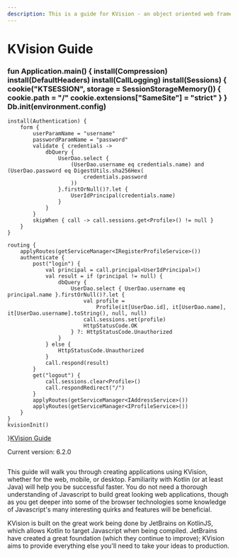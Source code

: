 ```yaml
---
description: This is a guide for KVision - an object oriented web framework for Kotlin/JS.
---
```


# KVision Guide

### fun Application.main() { install(Compression) install(DefaultHeaders) install(CallLogging) install(Sessions) { cookie("KTSESSION", storage = SessionStorageMemory()) { cookie.path = "/" cookie.extensions\["SameSite"] = "strict" } } Db.init(environment.config)

```
install(Authentication) {
    form {
        userParamName = "username"
        passwordParamName = "password"
        validate { credentials ->
            dbQuery {
                UserDao.select {
                    (UserDao.username eq credentials.name) and (UserDao.password eq DigestUtils.sha256Hex(
                        credentials.password
                    ))
                }.firstOrNull()?.let {
                    UserIdPrincipal(credentials.name)
                }
            }
        }
        skipWhen { call -> call.sessions.get<Profile>() != null }
    }
}

routing {
    applyRoutes(getServiceManager<IRegisterProfileService>())
    authenticate {
        post("login") {
            val principal = call.principal<UserIdPrincipal>()
            val result = if (principal != null) {
                dbQuery {
                    UserDao.select { UserDao.username eq principal.name }.firstOrNull()?.let {
                        val profile =
                            Profile(it[UserDao.id], it[UserDao.name], it[UserDao.username].toString(), null, null)
                        call.sessions.set(profile)
                        HttpStatusCode.OK
                    } ?: HttpStatusCode.Unauthorized
                }
            } else {
                HttpStatusCode.Unauthorized
            }
            call.respond(result)
        }
        get("logout") {
            call.sessions.clear<Profile>()
            call.respondRedirect("/")
        }
        applyRoutes(getServiceManager<IAddressService>())
        applyRoutes(getServiceManager<IProfileService>())
    }
}
kvisionInit()
```

}[KVision Guide](https://kvision.gitbook.io/kvision-guide/)

Current version: 6.2.0

<img src=".gitbook/assets/logo4.svg.png" alt="" data-size="original">&#x20;

This guide will walk you through creating applications using KVision, whether for the web, mobile, or desktop. Familiarity with Kotlin (or at least Java) will help you be successful faster. You do not need a thorough understanding of Javascript to build great looking web applications, though as you get deeper into some of the browser technologies some knowledge of Javascript's many interesting quirks and features will be beneficial.

KVision is built on the great work being done by JetBrains on KotlinJS, which allows Kotlin to target Javascript when being compiled. JetBrains have created a great foundation (which they continue to improve); KVision aims to provide everything else you'll need to take your ideas to production.

